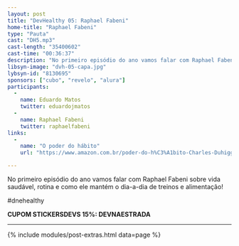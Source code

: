 ```yaml
---
layout: post
title: "DevHealthy 05: Raphael Fabeni"
home-title: "Raphael Fabeni"
type: "Pauta"
cast: "DH5.mp3"
cast-length: "35400602"
cast-time: "00:36:37"
description: "No primeiro episódio do ano vamos falar com Raphael Fabeni sobre vida saudável, rotina e como ele mantém o dia-a-dia de treinos e alimentação!"
libsyn-image: "dvh-05-capa.jpg"
lybsyn-id: "8130695"
sponsors: ["cubo", "revelo", "alura"]
participants:
  -
    name: Eduardo Matos
    twitter: eduardojmatos
  -
    name: Raphael Fabeni
    twitter: raphaelfabeni
links:
  -
    name: "O poder do hábito"
    url: "https://www.amazon.com.br/poder-do-h%C3%A1bito-Charles-Duhigg/dp/8539004119"

---
```


No primeiro episódio do ano vamos falar com Raphael Fabeni sobre vida saudável, rotina e como ele mantém o dia-a-dia de treinos e alimentação!

#dnehealthy

<strong>CUPOM STICKERSDEVS 15%: DEVNAESTRADA</strong>

---

{% include modules/post-extras.html data=page %}
